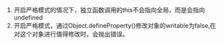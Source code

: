 1. 开启严格模式的情况下，独立函数调用的this不会指向全局，而是会指向undefined
2. 开启严格模式，通过Object.defineProperty()修改对象的writable为false,在对这个对象进行值得修改时，会抛出错误。
